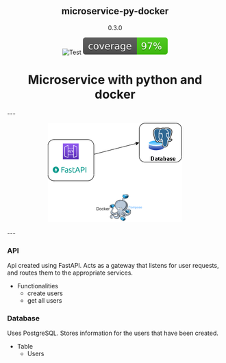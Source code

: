 <h2 align="center">
    microservice-py-docker

</h2>
<p align="center">
    0.3.0
</p>

<p align="center">
  <img  src="https://github.com/yemaney/microservice-py-docker/actions/workflows/test.yaml/badge.svg" alt="Test">
  <img  src="images/coverage.svg" alt="Coverage">
</p>

<h1 align="center">
    Microservice with python and docker
</h1>
---
<p align="center">
  <img  src="images/diagram.png" alt="Coverage">
</p>
---

### API

Api created using FastAPI. Acts as a gateway that listens for user requests, and routes them to the appropriate services.

- Functionalities
    - create users
    - get all users

### Database

Uses PostgreSQL. Stores information for the users that have been created.

- Table
    - Users
